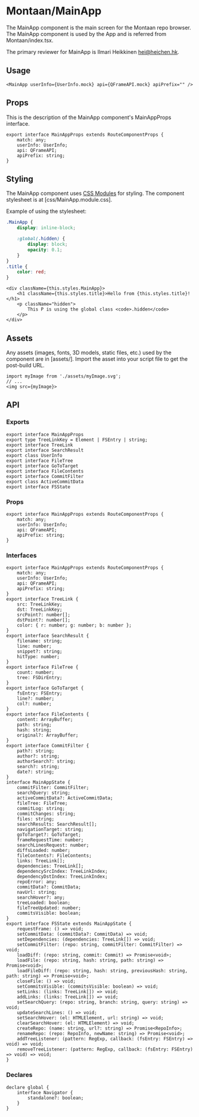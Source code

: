 # Montaan/MainApp

The MainApp component is the main screen for the Montaan repo browser.
The MainApp component is used by the App and is referred from Montaan/index.tsx.

The primary reviewer for MainApp is Ilmari Heikkinen <hei@heichen.hk>.

## Usage

```tsx
<MainApp userInfo={UserInfo.mock} api={QFrameAPI.mock} apiPrefix="" />
```

## Props

This is the description of the MainApp component's MainAppProps interface.

```tsx
export interface MainAppProps extends RouteComponentProps {
	match: any;
	userInfo: UserInfo;
	api: QFrameAPI;
	apiPrefix: string;
}
```

## Styling

The MainApp component uses [CSS Modules](https://github.com/css-modules/css-modules) for styling. The component stylesheet is at [css/MainApp.module.css].

Example of using the stylesheet:

```css
.MainApp {
	display: inline-block;

	:global(.hidden) {
		display: block;
		opacity: 0.1;
	}
}
.title {
	color: red;
}
```

```tsx
<div className={this.styles.MainApp}>
	<h1 className={this.styles.title}>Hello from {this.styles.title}!</h1>
	<p className="hidden">
		This P is using the global class <code>.hidden</code>
	</p>
</div>
```

## Assets

Any assets (images, fonts, 3D models, static files, etc.) used by the component are in [assets/]. Import the asset into your script file to get the post-build URL.

```tsx
import myImage from './assets/myImage.svg';
// ...
<img src={myImage}>
```

## API

### Exports

```tsx
export interface MainAppProps
export type TreeLinkKey = Element | FSEntry | string;
export interface TreeLink
export interface SearchResult
export class UserInfo
export interface FileTree
export interface GoToTarget
export interface FileContents
export interface CommitFilter
export class ActiveCommitData
export interface FSState
```

### Props

```tsx
export interface MainAppProps extends RouteComponentProps {
	match: any;
	userInfo: UserInfo;
	api: QFrameAPI;
	apiPrefix: string;
}
```

### Interfaces

```tsx
export interface MainAppProps extends RouteComponentProps {
	match: any;
	userInfo: UserInfo;
	api: QFrameAPI;
	apiPrefix: string;
}
export interface TreeLink {
	src: TreeLinkKey;
	dst: TreeLinkKey;
	srcPoint?: number[];
	dstPoint?: number[];
	color: { r: number; g: number; b: number };
}
export interface SearchResult {
	filename: string;
	line: number;
	snippet?: string;
	hitType: number;
}
export interface FileTree {
	count: number;
	tree: FSDirEntry;
}
export interface GoToTarget {
	fsEntry: FSEntry;
	line?: number;
	col?: number;
}
export interface FileContents {
	content: ArrayBuffer;
	path: string;
	hash: string;
	original?: ArrayBuffer;
}
export interface CommitFilter {
	path?: string;
	author?: string;
	authorSearch?: string;
	search?: string;
	date?: string;
}
interface MainAppState {
	commitFilter: CommitFilter;
	searchQuery: string;
	activeCommitData?: ActiveCommitData;
	fileTree: FileTree;
	commitLog: string;
	commitChanges: string;
	files: string;
	searchResults: SearchResult[];
	navigationTarget: string;
	goToTarget?: GoToTarget;
	frameRequestTime: number;
	searchLinesRequest: number;
	diffsLoaded: number;
	fileContents?: FileContents;
	links: TreeLink[];
	dependencies: TreeLink[];
	dependencySrcIndex: TreeLinkIndex;
	dependencyDstIndex: TreeLinkIndex;
	repoError: any;
	commitData?: CommitData;
	navUrl: string;
	searchHover?: any;
	treeLoaded: boolean;
	fileTreeUpdated: number;
	commitsVisible: boolean;
}
export interface FSState extends MainAppState {
	requestFrame: () => void;
	setCommitData: (commitData?: CommitData) => void;
	setDependencies: (dependencies: TreeLink[]) => void;
	setCommitFilter: (repo: string, commitFilter: CommitFilter) => void;
	loadDiff: (repo: string, commit: Commit) => Promise<void>;
	loadFile: (repo: string, hash: string, path: string) => Promise<void>;
	loadFileDiff: (repo: string, hash: string, previousHash: string, path: string) => Promise<void>;
	closeFile: () => void;
	setCommitsVisible: (commitsVisible: boolean) => void;
	setLinks: (links: TreeLink[]) => void;
	addLinks: (links: TreeLink[]) => void;
	setSearchQuery: (repo: string, branch: string, query: string) => void;
	updateSearchLines: () => void;
	setSearchHover: (el: HTMLElement, url: string) => void;
	clearSearchHover: (el: HTMLElement) => void;
	createRepo: (name: string, url?: string) => Promise<RepoInfo>;
	renameRepo: (repo: RepoInfo, newName: string) => Promise<void>;
	addTreeListener: (pattern: RegExp, callback: (fsEntry: FSEntry) => void) => void;
	removeTreeListener: (pattern: RegExp, callback: (fsEntry: FSEntry) => void) => void;
}
```

### Declares

```tsx
declare global {
	interface Navigator {
		standalone?: boolean;
	}
}
```
